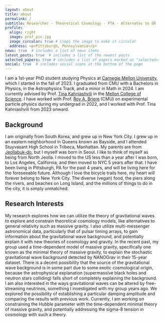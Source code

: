 ```yaml
---
layout: about
title: about
permalink: /
subtitle: Researcher · Theoretical Cosmology · PTA · Alternates to GR
profile:
  align: right
  image: prof_pic.jpg
  image_circular: true # crops the image to make it circular
  address: <p>Pittsburgh, Pennsylvania</p>
news: true  # includes a list of news items
latest_posts: true  # includes a list of the newest posts
selected_papers: true # includes a list of papers marked as "selected={true}"
social: true  # includes social icons at the bottom of the page
---
```


I am a 1st-year PhD student studying Physics at [Carnegie Mellon University](https://www.cmu.edu/), which I started in the fall of 2023. I graduated from CMU with a Bachelors in Physics, in the Astrophysics Track, and a minor in Math in 2024. I am currently advised by Prof. [Tina Kahniashvili](https://www.cmu.edu/physics/people/faculty/kahniashvili.html) in the [Mellon College of Science](https://www.cmu.edu/mcs/). I have worked with Prof. [Roy A. Briere](https://www.cmu.edu/physics/people/faculty/briere.html) (CMU) on experimental particle physics during my undergrad in 2022, and I worked with Prof. Tina Kahniashvili from 2023 onward.

## Background

 I am originally from South Korea, and grew up in New York City. I grew up in an eastern neighborhood in Queens known as Bayside, and I attended Stuyvasant High School in Tribeca, Manhattan. My parents are from [Jeollabuk-do](https://en.wikipedia.org/wiki/North_Jeolla_Province), but I myself was born in Seoul. I like to think of myself as being from North Jeolla. I moved to the US less than a year after I was born, to Los Angeles, California, and then moved to NYC 5 years after that. I have been living in Pittsburgh, PA for the past 4 years, and will be living here for the foreseeable future. Although I love the bicycle trails here, my heart will forever belong to New York City. The diverse (vegan) food, the piers along the rivers, and beaches on Long Island, and the millions of things to do in the city, it is simply unmatched. 

## Research Interests

My research explores how we can utilize the theory of gravitational waves to explore and constrain theoretical cosmology models, like alternatives to general relativity such as massive gravity. I also utilize multi-messenger astronomical data, particularly that of pulsar timing arrays, to gain information about the gravitational wave background, and potentially explain it with new theories of cosmology and gravity. In the recent past, my group used a time-dependent model of massive gravity, specifically one known as the minimal theory of massive gravity, to explain the stochastic gravitational wave background detected by NANOGrav in their 15-year dataset. There is a decent possibility that the source of the gravitational wave background is in some part due to some exotic cosmological origin, because the astrophysical explanation (supermassive black holes and neutron stars colliding) falls short of completely explaining the background. I am also interested in the ways gravitational waves can be altered by free-streaming neutrinos, something I investigated with my group years ago. We explored the possibility of establishing a particular damping amplitude and comparing the results with previous work. Currently, I am working on constraining the Hubble parameter with the time-dependent minimal theory of massive gravity, and potentially addressing the sigma-8 tension in cosmology with such a theory. 